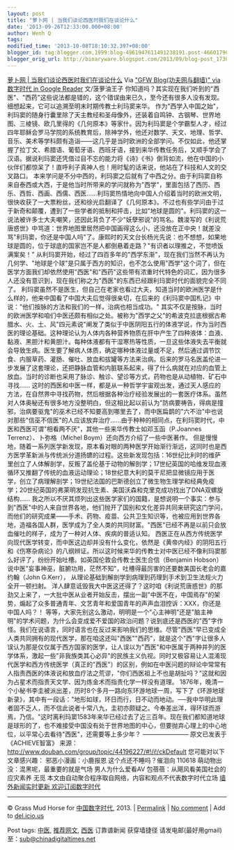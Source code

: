 ```yaml
---
layout: post
title: "萝卜网 | 当我们谈论西医时我们在谈论什么"
date: '2013-09-26T12:33:00.000+08:00'
author: Wenh Q
tags:
modified_time: '2013-10-08T18:10:32.397+08:00'
blogger_id: tag:blogger.com,1999:blog-4961947611491238191.post-4660179022108325612
blogger_orig_url: http://binaryware.blogspot.com/2013/09/blog-post_1730.html
---
```

[萝卜网 |
当我们谈论西医时我们在谈论什么](http://feedproxy.google.com/~r/chinagfwblog/~3/DIRiBoDcH_g/)
Via ["GFW Blog(功夫网与翻墙)" via 数字时代 in Google
Reader](https://www.blogger.com/blogger.g?blogID=4961947611491238191)
文/菠萝油王子
你知道吗？其实现在我们听到的"西医"、"西药"这些说法都是错的，这个错误由来已久，至今还有很多人没有发现。细想起来，它可以追溯至明末时期传教士利玛窦来华。
作为"西学入中国之始"，利玛窦的随身行囊里除了天主教经和圣母像外，还装着自鸣钟、古钢琴、世界地图、三棱镜、欧几里得的《几何原本》等家什。因为利玛窦是个学霸型人才，经过四年耶稣会罗马学院的系统教育后，除神学外，他还对数学、天文、地理、哲学、音乐、美术等学科颇有造诣——这几乎是当时欧洲的全部学问。不仅如此，他还掌握了拉丁文、希腊语、葡萄牙语、西班牙语，接到来华传教任务后，又顺手学会了汉语。据说利玛窦还凭借过目不忘的能力将《诗》《书》倒背如流，他在中国的小伙伴们都惊呆了！直呼利子真神人也！用时髦的话来说，他站在了科技和人文的交叉路口。
本来学问是不分中西的，利玛窦之后就有了中西之分。由于利玛窦自称来自泰西或大西，于是他当时所带来的学问就称为"西学"，里面包括了西历、西乐、西哲、西画、西儒、西医……利玛窦热情地向中国人介绍着当时的欧洲文明，很快收获了一大票粉丝，还和徐光启翻译了《几何原本》。不过也有些学问由于过于新奇和颠覆，遭到了一些学者的抵制和抨击，比如"地球是圆的"。利玛窦的这一说法被许多士大夫嘲笑，还因此背负了不少"妖孽邪说"的骂名。魏浚写的《利说荒唐惑世》中骂道：世界地图里居然把中国画得这么小，还没放在正中央！就差没骂"利玛窦，你还是中国人吗"了。康熙时的天文台长杨光先说：也不想想，如果地球是圆的，位于球底的国家岂不是人都倒悬着走路？"有识者以理推之，不觉喷饭满案矣！"
从利玛窦开始，经过了四百多年的"西学东渐"，现在我们当然不再认为几何学、"地球是个球"是只属于西方的知识，也不怎么使用"西学"这个词了，但在医学方面我们却依然使用"西医"和"西药"这些带有浓重时代特色的词汇，因为很多人还没有意识到，现在我们称之为"西医"的东西已经跟利玛窦时代的面貌完全不同了。
利玛窦虽然不是医生，但自己在老家也看过大夫，知道当时的欧洲医学是什么样的，他来中国看了中国大夫后觉得很亲切，在后来的《利玛窦中国札记》中说："他们按脉的方法和我们的一样，治病也相当成功。"
其实不仅是按脉，当时的欧洲医学和咱们中医还颇有相似之处。被称为"西学之父"的希波克拉底根据古希腊水、火、土、风"四元素说"阐发了类似于中医阴阳五行的体液学说，作为当时西医的理论基础。这种理论认为人体内各种营养物质在肝中产生了四种液体：血液、黏液、黑胆汁和黄胆汁。每种体液都有干湿寒热等性质，一旦这些体液失去平衡就会导致生病。医生要了解病人体质，确定哪种体液过量或不足，然后通过调节饮食、内服草药、灌肠、催吐、放血和拔罐等方法来治病。后来的罗马名医盖伦进一步发展了这套理论，还把静脉血管和内脏联系起来，得了什么病就在对应的血管上放血。当时的诊断也采用了脉诊、触诊、望诊等方式，药物也是从动植物、矿石中寻找……
这时的西医和中医一样，都是从一种哲学宇宙观出发，通过天人感应的方法，在自然界中寻找药物，然后根据各种治疗经验发展出的一套医疗体系。虽然对人体奥秘还有很多地方没整明白，但这相比起以前认为"防病要祷告，得病是撞邪，治病要驱鬼"的巫术已经不知要高到哪里去了，而中医扁鹊的"六不治"中也说对那些"信巫不信医"的人应该放弃治疗……由于种种的相同点，在利玛窦时代，中医和西医可谓"相看两不厌"，其他一些来华传教士如邓玉函（P.Joannes
Terrenz）、卜弥格（Michel Boym）还向西方介绍了一些中医著作。
但是慢慢地，随着一系列医学新发现，原本看对眼的两种医学开始渐行渐远，这同时也是西方医学革新派与传统派分道扬镳的过程。这些新发现包括：16世纪比利时的维萨里创立了人体解剖学，反叛了盖伦基于动物的解剖学；17世纪英国的哈维发现血液循环又推翻了传统的血液运动理论；18世纪意大利的莫干尼把显微镜应用于医学，创立了病理解剖学；19世纪法国的巴斯德创立了微生物生理学和经典免疫学；20世纪英国的弗莱明发现抗生素、美国沃森和克里克成功找出了DNA双螺旋结构……
我之所以不厌其烦列出这些医学家们的国籍，是想说明一个事实：参与到"西医"中的人来自世界各地，他们抛开了国别和文化差异共同来研究这门学问，而他们的研究成果——手术、药物、疫苗、公共卫生知识等，也被应用到世界各地，造福各国人群，医学成为了全人类的共同财富。"西医"已经不再是以前只会放血催吐的样子，成为了一种对人体、疾病的普适认知。
西医正在从西方传统医学向现代医学转变，而中医这边却并没有什么变化，依然是《黄帝内经》的阴阳五行和《伤寒杂病论》的八纲辨证。所以这时候来华的传教士对中医已经不像利玛窦那么好评了，纷纷开始吐槽。如英国伦敦会传教士医生合信（Benjamin
Hobson）说中医"妄事神巫，脏腑功用，茫然不知"，吐槽得最厉害的还要数美国长老会的嘉约翰（John
G.Kerr），
从理论基础到解剖学到病理到药理到手术到卫生法规火力全开一顿扫射。
洋人肆意诋毁我大中医这还得了？这时咱《利说荒唐惑世》的那劲又上来了，一大批中医从业者开始反击，摆出一副"中医不在，中国焉存"的架势，煽起了众多普通青年、文艺青年和爱国青年的声声血泪控诉：XXX，你还是中国人吗？！
等等，大家先别这么激动，明明是一个"心主神明"还是"脑主神明"的学术问题，为什么会变成爱不爱国的政治问题？说到底还是西医的"西"字作怪。我们在说语言，同时语言也在反过来影响我们的思维。尽管"西医"早已变成全人类共同拥有的现代医学，那在咱这还叫"西医""西药"，就是这个"西"字让很多人误认为那是仅仅属于西方国家的医学，让人误以为"西医"和中医属于两种并列的医学体系，激起一些"非我族类其心必异"的民族主义仇视。同时又极容易让人混淆现代医学和西方传统医学（真正的"西医"）的区别，例如在中医问题的辩论中常常有人指责西医的体液说和放血疗法之荒谬，"你们西医祖上不也是胡扯吗？"这就和因为占星术而指责天文学、因为炼金术而指责化学一样没有道理。
1876年，晚清一个小秘书李圭被派出差，历时8个多月一路向东环游地球一周，写下了《环游地球新录》，其中有一段话："地形如球，环日而行，日不动而地动。──我中华明此理者固不乏人，而不信此说者十常八九，圭初亦颇疑之。今奉差出洋，得环球而游焉，乃信。"这时离利玛窦1583年来华已经过去了近三百年。现在我们都知道地球是球形的了，也不难接受中国没有处于世界地图的中心，但要抛弃心理上的中心地位，以平常心去看待"西医"，还需要等上多少年？
———————–
 原文已发表于《ACHIEVE智富》
来源：http://www.douban.com/group/topic/44196227/#!/i!/ckDefault
您可能对以下文章感兴趣：
 邪恶小漫画：小鹿报恩
 这个点还不睡吗？催泪向 110618
 萌动物出没：混黑呢，最重要的就是气场
 男人为什么爱看AV
 包蓓蓓：从飓风看美国社会的应灾素养
 无觅
本文由自动聚合程序取自网络，内容和观点不代表数字时代立场
[墙外新闻实时更新 欢迎订阅数字时代](http://eepurl.com/msuvD)

* * * * *

© Grass Mud Horse for
[中国数字时代](http://chinadigitaltimes.net/chinese), 2013. |
[Permalink](http://chinadigitaltimes.net/chinese/2013/09/%E8%90%9D%E5%8D%9C%E7%BD%91-%E5%BD%93%E6%88%91%E4%BB%AC%E8%B0%88%E8%AE%BA%E8%A5%BF%E5%8C%BB%E6%97%B6%E6%88%91%E4%BB%AC%E5%9C%A8%E8%B0%88%E8%AE%BA%E4%BB%80%E4%B9%88/)
| [No
comment](http://chinadigitaltimes.net/chinese/2013/09/%E8%90%9D%E5%8D%9C%E7%BD%91-%E5%BD%93%E6%88%91%E4%BB%AC%E8%B0%88%E8%AE%BA%E8%A5%BF%E5%8C%BB%E6%97%B6%E6%88%91%E4%BB%AC%E5%9C%A8%E8%B0%88%E8%AE%BA%E4%BB%80%E4%B9%88/#comments)
| Add to
[del.icio.us](http://del.icio.us/post?url=http://chinadigitaltimes.net/chinese/2013/09/%E8%90%9D%E5%8D%9C%E7%BD%91-%E5%BD%93%E6%88%91%E4%BB%AC%E8%B0%88%E8%AE%BA%E8%A5%BF%E5%8C%BB%E6%97%B6%E6%88%91%E4%BB%AC%E5%9C%A8%E8%B0%88%E8%AE%BA%E4%BB%80%E4%B9%88/&title=%E8%90%9D%E5%8D%9C%E7%BD%91%20%7C%20%E5%BD%93%E6%88%91%E4%BB%AC%E8%B0%88%E8%AE%BA%E8%A5%BF%E5%8C%BB%E6%97%B6%E6%88%91%E4%BB%AC%E5%9C%A8%E8%B0%88%E8%AE%BA%E4%BB%80%E4%B9%88)

 Post tags:
[中医](http://chinadigitaltimes.net/chinese/tag/%E4%B8%AD%E5%8C%BB/?category=10466),
[推荐网文](http://chinadigitaltimes.net/chinese/tag/%E6%8E%A8%E8%8D%90%E7%BD%91%E6%96%87/?category=10466),
[西医](http://chinadigitaltimes.net/chinese/tag/%E8%A5%BF%E5%8C%BB/?category=10466)
 订靠谱新闻 获穿墙捷径
请发电邮(最好用gmail)至：sub@chinadigitaltimes.net
